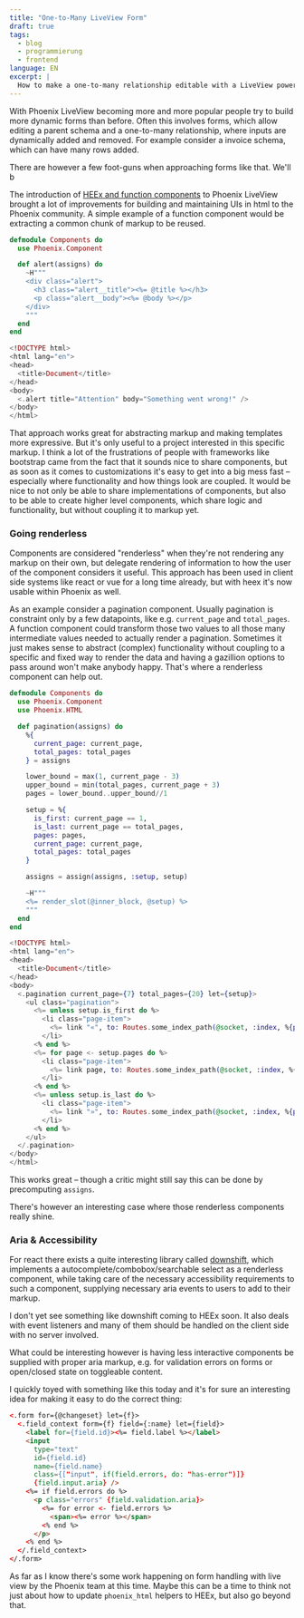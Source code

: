 ```yaml
---
title: "One-to-Many LiveView Form"
draft: true
tags: 
  - blog
  - programmierung
  - frontend
language: EN
excerpt: |
  How to make a one-to-many relationship editable with a LiveView powered form.
---
```


With Phoenix LiveView becoming more and more popular people try to build more 
dynamic forms than before. Often this involves forms, which allow editing 
a parent schema and a one-to-many relationship, where inputs are dynamically 
added and removed. For example consider a invoice schema, which can have many 
rows added.

There are however a few foot-guns when approaching forms like that. We'll b

<!-- [KobrakaiWeb.CounterLive] -->

The introduction of [HEEx and function components](https://hexdocs.pm/phoenix_live_view/0.17.9/Phoenix.Component.html) to Phoenix LiveView brought a lot of improvements for 
building and maintaining UIs in html to the Phoenix community. A simple example 
of a function component would be extracting a common chunk of markup to be reused. 

```elixir
defmodule Components do
  use Phoenix.Component

  def alert(assigns) do
    ~H"""
    <div class="alert">
      <h3 class="alert__title"><%= @title %></h3>
      <p class="alert__body"><%= @body %></p>
    </div>
    """
  end
end
```

```heex
<!DOCTYPE html>
<html lang="en">
<head>
  <title>Document</title>
</head>
<body>
  <.alert title="Attention" body="Something went wrong!" />
</body>
</html>
```

That approach works great for abstracting markup and making templates more expressive.
But it's only useful to a project interested in this specific markup. I think a 
lot of the frustrations of people with frameworks like bootstrap came from the fact
that it sounds nice to share components, but as soon as it comes to customizations
it's easy to get into a big mess fast – especially where functionality and how things
look are coupled. It would be nice to not only be able to share implementations of 
components, but also to be able to create higher level components, which share logic and functionality, but without coupling it to markup yet.

### Going renderless

Components are considered "renderless" when they're not rendering any markup on
their own, but delegate rendering of information to how the user of the component 
considers it useful. This approach has been used in client side systems like
react or vue for a long time already, but with heex it's now usable within Phoenix
as well.

As an example consider a pagination component. Usually pagination is constraint 
only by a few datapoints, like e.g. `current_page` and `total_pages`. A function
component could transform those two values to all those many intermediate values
needed to actually render a pagination. Sometimes it just makes sense
to abstract (complex) functionality without coupling to a specific and fixed way
to render the data and having a gazillion options to pass around won't
make anybody happy. That's where a renderless component can help out.


```elixir
defmodule Components do
  use Phoenix.Component
  use Phoenix.HTML

  def pagination(assigns) do
    %{
      current_page: current_page, 
      total_pages: total_pages
    } = assigns

    lower_bound = max(1, current_page - 3)
    upper_bound = min(total_pages, current_page + 3)
    pages = lower_bound..upper_bound//1

    setup = %{
      is_first: current_page == 1, 
      is_last: current_page == total_pages, 
      pages: pages, 
      current_page: current_page, 
      total_pages: total_pages
    }

    assigns = assign(assigns, :setup, setup)

    ~H"""
    <%= render_slot(@inner_block, @setup) %>
    """
  end
end
```

```heex
<!DOCTYPE html>
<html lang="en">
<head>
  <title>Document</title>
</head>
<body>
  <.pagination current_page={7} total_pages={20} let={setup}>
    <ul class="pagination">
      <%= unless setup.is_first do %>
        <li class="page-item">
          <%= link "«", to: Routes.some_index_path(@socket, :index, %{page: 1}), title: "Go to first" %>
        </li>
      <% end %>
      <%= for page <- setup.pages do %>
        <li class="page-item">
          <%= link page, to: Routes.some_index_path(@socket, :index, %{page: page}) %>
        </li>
      <% end %>
      <%= unless setup.is_last do %>
        <li class="page-item">
          <%= link "»", to: Routes.some_index_path(@socket, :index, %{page: setup.total_pages}), title: "Go to last" %>
        </li>
      <% end %>
    </ul>
  </.pagination>
</body>
</html>
```

This works great – though a critic might still say this can be done by precomputing
`assigns`.

There's however an interesting case where those renderless components really shine.

### Aria & Accessibility

For react there exists a quite interesting library called [downshift](https://github.com/downshift-js/downshift), which implements a autocomplete/combobox/searchable select
as a renderless component, while taking care of the necessary accessibility 
requirements to such a component, supplying necessary aria events to users to
add to their markup.

I don't yet see something like downshift coming to HEEx soon. It also deals with
event listeners and many of them should be handled on the client side with no
server involved.

What could be interesting however is having less interactive components be
supplied with proper aria markup, e.g. for validation errors on forms or open/closed
state on toggleable content.

I quickly toyed with something like this today and it's for sure an interesting idea
for making it easy to do the correct thing:

```html
<.form for={@changeset} let={f}>
  <.field_context form={f} field={:name} let={field}>
    <label for={field.id}><%= field.label %></label>
    <input 
      type="text" 
      id={field.id}
      name={field.name}
      class={["input", if(field.errors, do: "has-error")]}
      {field.input.aria} />
    <%= if field.errors do %>
      <p class="errors" {field.validation.aria}>
        <%= for error <- field.errors %>
          <span><%= error %></span>
        <% end %>
      </p>
    <% end %>
  </.field_context>
</.form>
```

As far as I know there's some work happening on form handling with live view by
the Phoenix team at this time. Maybe this can be a time to think not just about
how to update `phoenix_html` helpers to HEEx, but also go beyond that.